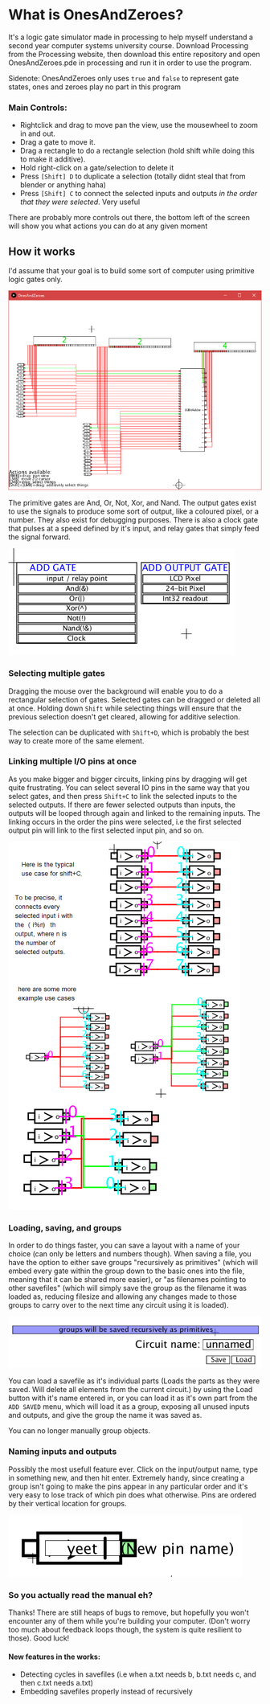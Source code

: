 # What is OnesAndZeroes?

It's a logic gate simulator made in processing to help myself understand a second year computer systems university course. Download Processing from the Processing website, then download this entire repository and open OnesAndZeroes.pde in processing and run it in order to use the program.

Sidenote: OnesAndZeroes only uses `true` and `false` to represent gate states, ones and zeroes play no part in this program

### Main Controls:

- Rightclick and drag to move pan the view, use the mousewheel to zoom in and out.
- Drag a gate to move it. 
- Drag a rectangle to do a rectangle selection (hold shift while doing this to make it additive). 
- Hold right-click on a gate/selection to delete it
- Press `[Shift] D` to duplicate a selection (totally didnt steal that from blender or anything haha)
- Press `[Shift] C` to connect the selected inputs and outputs *in the order that they were selected*. Very useful

There are probably more controls out there, the bottom left of the screen will show you what actions you can do at any given moment

## How it works
I'd assume that your goal is to build some sort of computer using primitive logic gates only.

![Example Image](./Screenshot1.png)

The primitive gates are And, Or, Not, Xor, and Nand. The output gates exist to use the signals to produce some sort of output, like a coloured pixel, or a number. They also exist for debugging purposes. There is also a clock gate that pulses at a speed defined by it's input, and relay gates that simply feed the signal forward.

![Main Gates](./MainGates.png)

### Selecting multiple gates
Dragging the mouse over the background will enable you to do a rectangular selection of gates. Selected gates can be dragged or deleted all at once. Holding down `Shift` while selecting things will ensure that the previous selection doesn't get cleared, allowing for additive selection. 

The selection can be duplicated with `Shift+D`, which is probably the best way to create more of the same element.

### Linking multiple I/O pins at once
As you make bigger and bigger circuits, linking pins by dragging will get quite frustrating. You can select several IO pins in the same way that you select gates, and then press `Shift+C` to link the selected inputs to the selected outputs. If there are fewer selected outputs than inputs, the outputs will be looped through again and linked to the remaining inputs. The linking occurs in the order the pins were selected, i.e the first selected output pin will link to the first selected input pin, and so on. 

![Shift C in use](./ShiftC.png)

### Loading, saving, and groups

In order to do things faster, you can save a layout with a name of your choice (can only be letters and numbers though). When saving a file, you have the option to either save groups "recursively as primitives" (which will embed every gate within the group down to the basic ones into the file, meaning that it can be shared more easier), or "as filenames pointing to other savefiles" (which will simply save the group as the filename it was loaded as, reducing filesize and allowing any changes made to those groups to carry over to the next time any circuit using it is loaded).

![Saving and loading](./Saving.png)

 You can load a savefile as it's individual parts (Loads the parts as they were saved. Will delete all elements from the current circuit.) by using the Load button with it's name entered in, or you can load it as it's own part from the `ADD SAVED` menu, which will load it as a group, exposing all unused inputs and outputs, and give the group the name it was saved as.

You can no longer manually group objects.

### Naming inputs and outputs

Possibly the most usefull feature ever. Click on the input/output name, type in something new, and then hit enter. Extremely handy, since creating a group isn't going to make the pins appear in any particular order and it's very easy to lose track of which pin does what otherwise. Pins are ordered by their vertical location for groups.

![Renaming pins](./RenameIO.png)

### So you actually read the manual eh?
Thanks! There are still heaps of bugs to remove, but hopefully you won't encounter any of them while you're building your computer. (Don't worry too much about feedback loops though, the system is quite resilient to those). Good luck!

#### New features in the works:
- Detecting cycles in savefiles (i.e when a.txt needs b, b.txt needs c, and then c.txt needs a.txt)
- Embedding savefiles properly instead of recursively